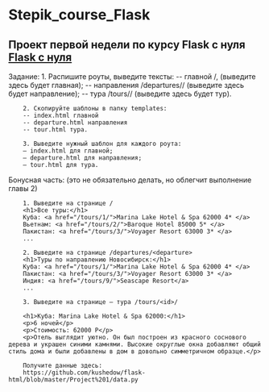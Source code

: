# Stepik_course_Flask
##    Проект первой недели по курсу Flask с нуля [Flask с нуля](https://stepik.org/course/61900)
Задание:
        1. Распишите роуты, выведите тексты:
        -- главной /, (выведите здесь будет главная);
        -- направления /departures/<departure>/ (выведите здесь будет направление);
        -- тура /tours/<id>/ (выведите здесь будет тур).

        2. Скопируйте шаблоны в папку templates:
        -- index.html главной
        -- departure.html направления
        -- tour.html тура.

        3. Выведите нужный шаблон для каждого роута:
        – index.html для главной;
        – departure.html для направления;
        – tour.html для тура.

Бонусная часть: (это не обязательно делать, но облегчит выполнение главы 2)

        1. Выведите на странице /
        <h1>Все туры:</h1>
        Куба: <a href="/tours/1/">Marina Lake Hotel & Spa 62000 4* </a>
        Вьетнам: <a href="/tours/2/">Baroque Hotel 85000 5* </a>
        Пакистан: <a href="/tours/3/">Voyager Resort 63000 3* </a>
        ...

        2. Выведите на странице /departures/<departure>
        <h1>Туры по направлению Новосибирск:</h1>
        Куба: <a href="/tours/1/">Marina Lake Hotel & Spa 62000 4* </a>
        Пакистан: <a href="/tours/3/">Voyager Resort 63000 3* </a>
        Индия: <a href="/tours/9/">Seascape Resort</a>
        ...

        3. Выведите на странице – тура /tours/<id>/

        <h1>Куба: Marina Lake Hotel & Spa 62000:</h1>
        <p>6 ночей</p>
        <p>Стоимость: 62000 Р</p>
        <p>Отель выглядит уютно. Он был построен из красного соснового дерева и украшен синими камнями. Высокие округлые окна добавляют общий стиль дома и были добавлены в дом в довольно симметричном образце.</p>

        Получите данные здесь:
        https://github.com/kushedow/flask-html/blob/master/Project%201/data.py
